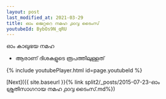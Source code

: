 ```yaml
---
layout: post
last_modified_at: 2021-03-29
title: ഓം ജെറ്ററെ നമഹ ൧൦൮ ടൈംസ്
youtubeId: BybOs9N_qRU
---
```

 
 
 ഓം കാഖുഭയ നമഹ 
 
 -  ആരാണ് ദിശകളുടെ രൂപത്തിലുള്ളത് 
 
  
 
  
 
 
 
 
 
 


{% include youtubePlayer.html id=page.youtubeId %}
 
[Next]({{ site.baseurl }}{% link  split2/_posts/2015-07-23-ഓം ശ്രുതിസാഗറായ നമഹ ൧൦൮ ടൈംസ്.md%})
 
